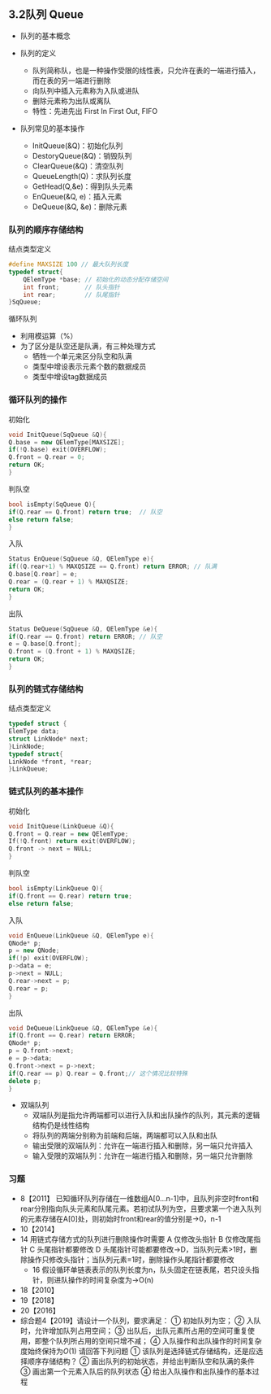 ## 3.2队列 Queue

- 队列的基本概念

- 队列的定义
    - 队列简称队，也是一种操作受限的线性表，只允许在表的一端进行插入，而在表的另一端进行删除
    - 向队列中插入元素称为入队或进队
    - 删除元素称为出队或离队
    - 特性：先进先出 First In First Out, FIFO
- 队列常见的基本操作
    - InitQueue(&Q)：初始化队列
    - DestoryQueue(&Q)：销毁队列
    - ClearQueue(&Q)：清空队列
    - QueueLength(Q)：求队列长度
    - GetHead(Q,&e)：得到队头元素
    - EnQueue(&Q, e)：插入元素
    - DeQueue(&Q, &e)：删除元素


### 队列的顺序存储结构

结点类型定义

```cpp
#define MAXSIZE 100 // 最大队列长度
typedef struct{
    QElemType *base; // 初始化的动态分配存储空间
    int front;       // 队头指针
    int rear;        // 队尾指针
}SqQueue;
```

循环队列

- 利用模运算（%）
- 为了区分是队空还是队满，有三种处理方式  
    - 牺牲一个单元来区分队空和队满
    - 类型中增设表示元素个数的数据成员
    - 类型中增设tag数据成员


### 循环队列的操作

初始化
```cpp
void InitQueue(SqQueue &Q){
Q.base = new QElemType[MAXSIZE];
if(!Q.base) exit(OVERFLOW);
Q.front = Q.rear = 0;
return OK;
}
```

判队空
```cpp
bool isEmpty(SqQueue Q){
if(Q.rear == Q.front) return true;  // 队空
else return false;
}
```

入队
```cpp
Status EnQueue(SqQueue &Q, QElemType e){
if((Q.rear+1) % MAXQSIZE == Q.front) return ERROR; // 队满
Q.base[Q.rear] = e;
Q.rear = (Q.rear + 1) % MAXQSIZE;
return OK;
}
```

出队
```cpp
Status DeQueue(SqQueue &Q, QElemType &e){
if(Q.rear == Q.front) return ERROR; // 队空
e = Q.base[Q.front];
Q.front = (Q.front + 1) % MAXQSIZE;
return OK;
}
```
### 队列的链式存储结构  
结点类型定义
```cpp
typedef struct {
ElemType data;
struct LinkNode* next;
}LinkNode;
typedef struct{
LinkNode *front, *rear;
}LinkQueue; 
```
### 链式队列的基本操作
初始化
```cpp
void InitQueue(LinkQueue &Q){
Q.front = Q.rear = new QElemType;
If(!Q.front) return exit(OVERFLOW);
Q.front -> next = NULL;
}
```

判队空
```cpp
bool isEmpty(LinkQueue Q){
if(Q.front == Q.rear) return true;
else return false;
```

入队
```cpp
void EnQueue(LinkQueue &Q, QElemType e){
QNode* p;
p = new QNode;
if(!p) exit(OVERFLOW);
p->data = e;
p->next = NULL;
Q.rear->next = p;
Q.rear = p;
}
```

出队
```cpp
void DeQueue(LinkQueue &Q, QElemType &e){
if(Q.front == Q.rear) return ERROR;
QNode* p;
p = Q.front->next;
e = p->data;
Q.front->next = p->next;
if(Q.rear == p) Q.rear = Q.front;// 这个情况比较特殊
delete p;
} 
```
- 双端队列
    - 双端队列是指允许两端都可以进行入队和出队操作的队列，其元素的逻辑结构仍是线性结构
    - 将队列的两端分别称为前端和后端，两端都可以入队和出队
    - 输出受限的双端队列：允许在一端进行插入和删除，另一端只允许插入
    - 输入受限的双端队列：允许在一端进行插入和删除，另一端只允许删除
### 习题
- 8【2011】 已知循环队列存储在一维数组A[0...n-1]中，且队列非空时front和rear分别指向队头元素和队尾元素。若初试队列为空，且要求第一个进入队列的元素存储在A[0]处，则初始时front和rear的值分别是→0，n-1
- 10【2014】 
- 14 用链式存储方式的队列进行删除操作时需要
A 仅修改头指针
B 仅修改尾指针
C 头尾指针都要修改
D 头尾指针可能都要修改→D，当队列元素>1时，删除操作只修改头指针；当队列元素=1时，删除操作头尾指针都要修改
    - 16 假设循环单链表表示的队列长度为n，队头固定在链表尾，若只设头指针，则进队操作的时间复杂度为→O(n)
- 18【2010】
- 19【2018】
- 20【2016】
- 综合题4【2019】请设计一个队列，要求满足：
① 初始队列为空；
② 入队时，允许增加队列占用空间；
③ 出队后，出队元素所占用的空间可重复使用，即整个队列所占用的空间只增不减；
④ 入队操作和出队操作的时间复杂度始终保持为$O(1)$
请回答下列问题
① 该队列是选择链式存储结构，还是应选择顺序存储结构？
② 画出队列的初始状态，并给出判断队空和队满的条件
③ 画出第一个元素入队后的队列状态
④ 给出入队操作和出队操作的基本过程 
